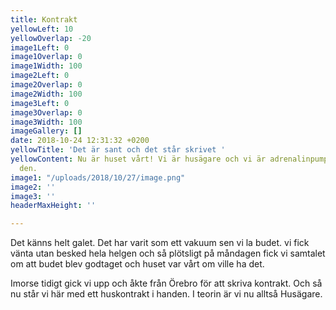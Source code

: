 ```yaml
---
title: Kontrakt
yellowLeft: 10
yellowOverlap: -20
image1Left: 0
image1Overlap: 0
image1Width: 100
image2Left: 0
image2Overlap: 0
image2Width: 100
image3Left: 0
image3Overlap: 0
image3Width: 100
imageGallery: []
date: 2018-10-24 12:31:32 +0200
yellowTitle: 'Det är sant och det står skrivet '
yellowContent: Nu är huset vårt! Vi är husägare och vi är adrenalinpumpade som bara
  den.
image1: "/uploads/2018/10/27/image.png"
image2: ''
image3: ''
headerMaxHeight: ''

---
```

Det känns helt galet. Det har varit som ett vakuum sen vi la budet. vi fick vänta utan besked hela helgen och så plötsligt på måndagen fick vi samtalet om att budet blev godtaget och huset var vårt om ville ha det.

Imorse tidigt gick vi upp och åkte från Örebro för att skriva kontrakt. Och så nu står vi här med ett huskontrakt i handen. I teorin är vi nu alltså Husägare. 